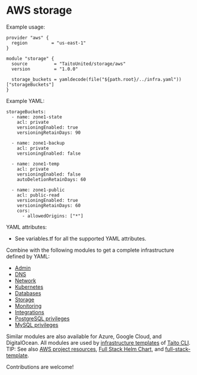 # AWS storage

Example usage:

```
provider "aws" {
  region         = "us-east-1"
}

module "storage" {
  source          = "TaitoUnited/storage/aws"
  version         = "1.0.0"

  storage_buckets = yamldecode(file("${path.root}/../infra.yaml"))["storageBuckets"]
}
```

Example YAML:

```
storageBuckets:
  - name: zone1-state
    acl: private
    versioningEnabled: true
    versioningRetainDays: 90

  - name: zone1-backup
    acl: private
    versioningEnabled: false

  - name: zone1-temp
    acl: private
    versioningEnabled: false
    autoDeletionRetainDays: 60

  - name: zone1-public
    acl: public-read
    versioningEnabled: true
    versioningRetainDays: 60
    cors:
      - allowedOrigins: ["*"]
```

YAML attributes:

- See variables.tf for all the supported YAML attributes.

Combine with the following modules to get a complete infrastructure defined by YAML:

- [Admin](https://registry.terraform.io/modules/TaitoUnited/admin/aws)
- [DNS](https://registry.terraform.io/modules/TaitoUnited/dns/aws)
- [Network](https://registry.terraform.io/modules/TaitoUnited/network/aws)
- [Kubernetes](https://registry.terraform.io/modules/TaitoUnited/kubernetes/aws)
- [Databases](https://registry.terraform.io/modules/TaitoUnited/databases/aws)
- [Storage](https://registry.terraform.io/modules/TaitoUnited/storage/aws)
- [Monitoring](https://registry.terraform.io/modules/TaitoUnited/monitoring/aws)
- [Integrations](https://registry.terraform.io/modules/TaitoUnited/integrations/aws)
- [PostgreSQL privileges](https://registry.terraform.io/modules/TaitoUnited/privileges/postgresql)
- [MySQL privileges](https://registry.terraform.io/modules/TaitoUnited/privileges/mysql)

Similar modules are also available for Azure, Google Cloud, and DigitalOcean. All modules are used by [infrastructure templates](https://taitounited.github.io/taito-cli/templates#infrastructure-templates) of [Taito CLI](https://taitounited.github.io/taito-cli/). TIP: See also [AWS project resources](https://registry.terraform.io/modules/TaitoUnited/project-resources/aws), [Full Stack Helm Chart](https://github.com/TaitoUnited/taito-charts/blob/master/full-stack), and [full-stack-template](https://github.com/TaitoUnited/full-stack-template).

Contributions are welcome!
